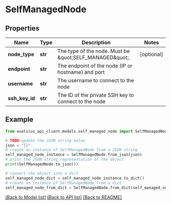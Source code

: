 # SelfManagedNode


## Properties

Name | Type | Description | Notes
------------ | ------------- | ------------- | -------------
**node_type** | **str** | The type of the node. Must be \&quot;SELF_MANAGED\&quot;. | [optional] 
**endpoint** | **str** | The endpoint of the node (IP or hostname) and port | 
**username** | **str** | The username to connect to the node | 
**ssh_key_id** | **str** | The ID of the private SSH key to connect to the node | 

## Example

```python
from exalsius_api_client.models.self_managed_node import SelfManagedNode

# TODO update the JSON string below
json = "{}"
# create an instance of SelfManagedNode from a JSON string
self_managed_node_instance = SelfManagedNode.from_json(json)
# print the JSON string representation of the object
print(SelfManagedNode.to_json())

# convert the object into a dict
self_managed_node_dict = self_managed_node_instance.to_dict()
# create an instance of SelfManagedNode from a dict
self_managed_node_from_dict = SelfManagedNode.from_dict(self_managed_node_dict)
```
[[Back to Model list]](../README.md#documentation-for-models) [[Back to API list]](../README.md#documentation-for-api-endpoints) [[Back to README]](../README.md)



